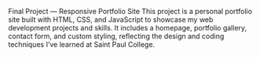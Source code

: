 Final Project — Responsive Portfolio Site
This project is a personal portfolio site built with HTML, CSS, and JavaScript to showcase my web development projects and skills. It includes a homepage, portfolio gallery, contact form, and custom styling, reflecting the design and coding techniques I’ve learned at Saint Paul College.
